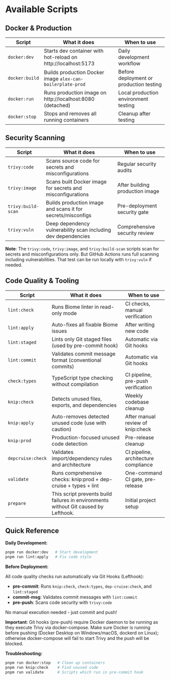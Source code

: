 # Available Scripts

## Docker & Production

| Script         | What it does                                                  | When to use                             |
|----------------|---------------------------------------------------------------|-----------------------------------------|
| `docker:dev`   | Starts dev container with hot-reload on http://localhost:5173 | Daily development workflow              |
| `docker:build` | Builds production Docker image `alex-can-boilerplate-prod`    | Before deployment or production testing |
| `docker:run`   | Runs production image on http://localhost:8080 (detached)     | Local production environment testing    |
| `docker:stop`  | Stops and removes all running containers                      | Cleanup after testing                   |

## Security Scanning

| Script             | What it does                                                  | When to use                     |
|--------------------|---------------------------------------------------------------|---------------------------------|
| `trivy:code`       | Scans source code for secrets and misconfigurations           | Regular security audits         |
| `trivy:image`      | Scans built Docker image for secrets and misconfigurations    | After building production image |
| `trivy:build-scan` | Builds production image and scans it for secrets/misconfigs   | Pre-deployment security gate    |
| `trivy:vuln`       | Deep dependency vulnerability scan including dev dependencies | Comprehensive security review   |

**Note**: The `trivy:code`, `trivy:image`, and `trivy:build-scan` scripts scan for secrets and misconfigurations only. But GitHub Actions runs full scanning including vulnerabilities. That test can be run locally with `trivy:vuln` if needed.

## Code Quality & Tooling

| Script            | What it does                                                                        | When to use                          |
|-------------------|-------------------------------------------------------------------------------------|--------------------------------------|
| `lint:check`      | Runs Biome linter in read-only mode                                                 | CI checks, manual verification       |
| `lint:apply`      | Auto-fixes all fixable Biome issues                                                 | After writing new code               |
| `lint:staged`     | Lints only Git staged files (used by pre-commit hook)                               | Automatic via Git hooks              |
| `lint:commit`     | Validates commit message format (conventional commits)                              | Automatic via Git hooks              |
| `check:types`     | TypeScript type checking without compilation                                        | CI pipeline, pre-push verification   |
| `knip:check`      | Detects unused files, exports, and dependencies                                     | Weekly codebase cleanup              |
| `knip:apply`      | Auto-removes detected unused code (use with caution)                                | After manual review of knip:check    |
| `knip:prod`       | Production-focused unused code detection                                            | Pre-release cleanup                  |
| `depcruise:check` | Validates import/dependency rules and architecture                                  | CI pipeline, architecture compliance |
| `validate`        | Runs comprehensive checks: knip:prod + dep-cruise + types + lint                    | One-command CI gate, pre-release     |
| `prepare`         | This script prevents build failures in environments without Git caused by Lefthook. | Initial project setup                |

## Quick Reference

**Daily Development:**

```bash
pnpm run docker:dev   # Start development
pnpm run lint:apply   # Fix code style
```

**Before Deployment:**

All code quality checks run automatically via Git Hooks (Lefthook):
- **pre-commit**: Runs `knip:check`, `check:types`, `dep-cruise:check`, and `lint:staged`
- **commit-msg**: Validates commit messages with `lint:commit`
- **pre-push**: Scans code security with `trivy:code`

No manual execution needed - just commit and push!

**Important**: Git hooks (pre-push) require Docker daemon to be running as they execute Trivy via docker-compose. Make sure Docker is running before pushing (Docker Desktop on Windows/macOS, dockerd on Linux); otherwise docker-compose will fail to start Trivy and the push will be blocked.

**Troubleshooting:**

```bash
pnpm run docker:stop   # Clean up containers
pnpm run knip:check    # Find unused code
pnpm run validate      # Scripts which run in pre-commit hook
```
